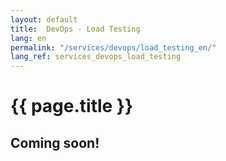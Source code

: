 ```yaml
---
layout: default
title:  DevOps - Load Testing
lang: en
permalink: "/services/devops/load_testing_en/"
lang_ref: services_devops_load_testing
---
```

# {{ page.title }}
## Coming soon!
